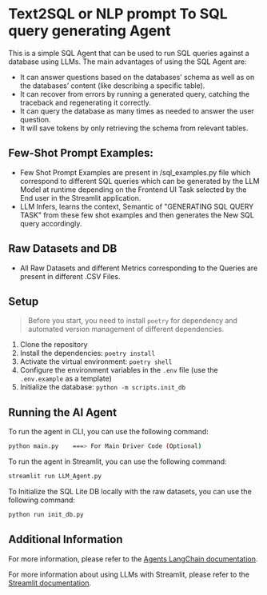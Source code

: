 # Text2SQL or NLP prompt To SQL query generating Agent

This is a simple SQL Agent that can be used to run SQL queries against a database using LLMs. The main advantages of using the SQL Agent are:
- It can answer questions based on the databases’ schema as well as on the databases’ content (like describing a specific table).
- It can recover from errors by running a generated query, catching the traceback and regenerating it correctly.
- It can query the database as many times as needed to answer the user question.
- It will save tokens by only retrieving the schema from relevant tables.

## Few-Shot Prompt Examples:

- Few Shot Prompt Examples are present in /sql_examples.py  file  which correspond to different SQL queries which can be generated by the LLM Model at runtime depending on the Frontend UI Task selected by the End user in the Streamlit application.
- LLM Infers, learns the  context, Semantic of  "GENERATING  SQL  QUERY TASK" from these  few shot examples and then generates the New SQL query accordingly.

## Raw Datasets and DB

- All Raw Datasets and different Metrics corresponding to the Queries are present in different .CSV Files.

## Setup

> Before you start, you need to install `poetry` for dependency and automated version management of  different  dependencies.

1. Clone the repository
2. Install the dependencies: `poetry install`
3. Activate the virtual environment: `poetry shell`
4. Configure the environment variables in the `.env` file (use the `.env.example` as a template)
5. Initialize the database: `python -m scripts.init_db`

## Running the AI Agent

To run the agent in CLI, you can use the following command:

```bash
python main.py    ===> For Main Driver Code (Optional) 
```

To run the agent in Streamlit, you can use the following command:

```bash
streamlit run LLM_Agent.py
```

To Initialize the SQL Lite DB locally with the raw datasets, you can use the following command:

```bash
python run init_db.py
```

## Additional Information

For more information, please refer to the [Agents LangChain documentation](https://python.langchain.com/docs/use_cases/sql/agents).

For more information about using LLMs with Streamlit, please refer to the [Streamlit documentation](https://docs.streamlit.io/knowledge-base/tutorials/llm-quickstart).

